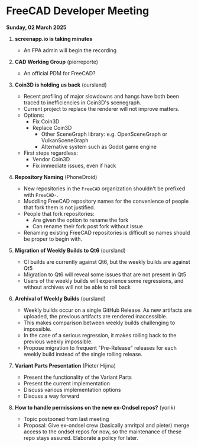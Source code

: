# FreeCAD Developer Meeting

**Sunday, 02 March 2025**

1. **screenapp.io is taking minutes**
   - An FPA admin will begin the recording

2. **CAD Working Group** (pierreporte)
   - An official PDM for FreeCAD?

3. **Coin3D is holding us back** (oursland)
   - Recent profiling of major slowdowns and hangs have both been traced to inefficiencies in Coin3D's scenegraph.
   - Current project to replace the renderer will not improve matters.
   - Options:
      - Fix Coin3D
      - Replace Coin3D
         - Other SceneGraph library: e.g. OpenSceneGraph or VulkanSceneGraph
         - Alternative system such as Godot game engine
   - First steps regardless:
      - Vendor Coin3D
      - Fix immediate issues, even if hack

4. **Repository Naming** (PhoneDroid)
   - New repositories in the `FreeCAD` organization shouldn't be prefixed with `FreeCAD-`.
   - Muddling FreeCAD repository names for the convenience of people that fork them is not justified.
   - People that fork repositories:
      - Are given the option to rename the fork
      - Can rename their fork post fork without issue
   - Renaming existing FreeCAD repositories is difficult so names should be proper to begin with.

5. **Migration of Weekly Builds to Qt6** (oursland)
   - CI builds are currently against Qt6, but the weekly builds are against Qt5
   - Migration to Qt6 will reveal some issues that are not present in Qt5
   - Users of the weekly builds will experience some regressions, and without archives will not be able to roll back

6. **Archival of Weekly Builds** (oursland)
   - Weekly builds occur on a single GitHub Release.  As new artifacts are uploaded, the previous artifacts are rendered inaccessible.
   - This makes comparison between weekly builds challenging to impossible.
   - In the case of a serious regression, it makes rolling back to the previous weekly impossible.
   - Propose migration to frequent "Pre-Release" releases for each weekly build instead of the single rolling release.

7. **Variant Parts Presentation** (Pieter Hijma)
   - Present the functionality of the Variant Parts
   - Present the current implementation
   - Discuss various implementation options
   - Discuss a way forward

8. **How to handle permissions on the new ex-Ondsel repos?** (yorik)
   - Topic postponed from last meeting
   - Proposal: Give ex-ondsel crew (basically amritpal and pieter) merge access to the ondsel repos for now, so the maintenance of these repo stays assured. Elaborate a policy for later.

